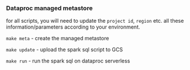### Dataproc managed metastore

for all scripts, you will need to update the `project id`, `region` etc. all
these information/parameters according to your environment.

`make meta` - create the managed metastore

`make update` - upload the spark sql script to GCS

`make run` - run the spark sql on dataproc serverless
